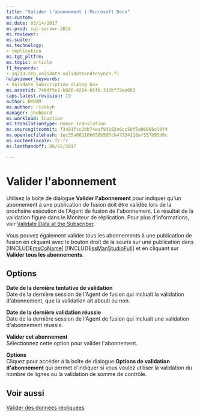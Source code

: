 ```yaml
---
title: "Valider l’abonnement | Microsoft Docs"
ms.custom: 
ms.date: 03/14/2017
ms.prod: sql-server-2016
ms.reviewer: 
ms.suite: 
ms.technology:
- replication
ms.tgt_pltfrm: 
ms.topic: article
f1_keywords:
- sql13.rep.validate.validateandresynch.f1
helpviewer_keywords:
- Validate Subscription dialog box
ms.assetid: 74bdf5e1-b886-4284-b5fb-332bf79ae083
caps.latest.revision: 19
author: BYHAM
ms.author: rickbyh
manager: jhubbard
ms.workload: Inactive
ms.translationtype: Human Translation
ms.sourcegitcommit: f3481fcc2bb74eaf93182e6cc58f5a06666e10f4
ms.openlocfilehash: 1ec35a68110b658b505cb47324118af557b95d6c
ms.contentlocale: fr-fr
ms.lasthandoff: 06/22/2017

---
```

# <a name="validate-subscription"></a>Valider l'abonnement
  Utilisez la boîte de dialogue **Valider l'abonnement** pour indiquer qu'un abonnement à une publication de fusion doit être validée lors de la prochaine exécution de l'Agent de fusion de l'abonnement. Le résultat de la validation figure dans le Moniteur de réplication. Pour plus d’informations, voir [Validate Data at the Subscriber](../../relational-databases/replication/validate-data-at-the-subscriber.md).  
  
 Vous pouvez également valider tous les abonnements à une publication de fusion en cliquant avec le bouton droit de la souris sur une publication dans [!INCLUDE[msCoName](../../includes/msconame-md.md)] [!INCLUDE[ssManStudioFull](../../includes/ssmanstudiofull-md.md)] et en cliquant sur **Valider tous les abonnements**.  
  
## <a name="options"></a>Options  
 **Date de la dernière tentative de validation**  
 Date de la dernière session de l'Agent de fusion qui incluait la validation d'abonnement, que la validation ait abouti ou non.  
  
 **Date de la dernière validation réussie**  
 Date de la dernière session de l'Agent de fusion qui incluait une validation d'abonnement réussie.  
  
 **Valider cet abonnement**  
 Sélectionnez cette option pour valider l'abonnement.  
  
 **Options**  
 Cliquez pour accéder à la boîte de dialogue **Options de validation d'abonnement** qui permet d'indiquer si vous voulez utiliser la validation du nombre de lignes ou la validation de somme de contrôle.  
  
## <a name="see-also"></a>Voir aussi  
 [Valider des données répliquées](../../relational-databases/replication/validate-replicated-data.md)  
  
  

